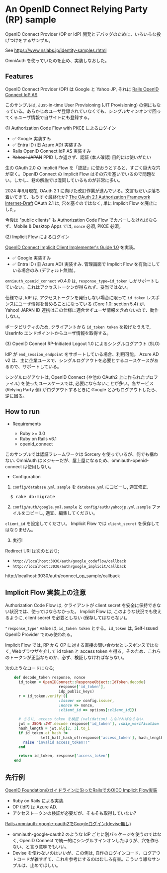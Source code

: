 
# An OpenID Connect Relying Party (RP) sample

OpenID Connect Provider (OP or IdP) 開発とデバッグのために、いろいろな投げつけをするサンプル。

See https://www.nslabs.jp/identity-samples.rhtml

OmniAuth を使っていたのを止め、実装しなおした。



## Features

OpenID Connect Provider (OP) は Google と Yahoo JP, それに [Rails OpenID Connect IdP AS](https://github.com/netsphere-labs/rails-openid-connect-idp-as/)

このサンプルは, Just-in-time User Provisioning (JIT Provisioning) の例にもなっている。あらかじめユーザ登録されていなくても、シングルサインオンで回ってくるユーザ情報で自サイトにも登録する。


(1) Authorization Code Flow with PKCE によるログイン

 - ✅ Google 実装すみ
 - ✅ Entra ID (旧 Azure AD) 実装すみ
 - Rails OpenID Connect IdP AS  実装すみ
 - <s>Yahoo! JAPAN</s> PPID しか返さず、認証 (本人確認) 目的には使いがたい


生の OAuth 2.0 の Implicit Flow を「認証」に使おうとすると、すごく巨大な穴が空く。OpenID Connect の Implicit Flow はその穴を塞いでいるので問題ない。しかし、巷の解説では混同しているものが非常に多い。

2024 年6月現在, OAuth 2.1 に向けた改訂作業が進んでいる。文言もだいぶ落ち着いてきて、もうすぐ最終化か? [The OAuth 2.1 Authorization Framework Internet-Draft](https://datatracker.ietf.org/doc/html/draft-ietf-oauth-v2-1-11)
OAuth 2.1 は, 穴を塞ぐのではなく, 単に Implicit Flow を廃止にした。

今後は "public clients" も Authorization Code Flow でカバーしなければならず、Mobile & Desktop Apps では, `nonce` 必須, PKCE 必須。



(2) Implicit Flow によるログイン

[OpenID Connect Implicit Client Implementer's Guide 1.0](https://openid.net/specs/openid-connect-implicit-1_0.html) を実装。

 - ✅ Google 実装すみ
 - ✅ Entra ID (旧 Azure AD) 実装すみ. 管理画面で Implicit Flow を有効にしている場合のみ (デフォルト無効)。

`omniauth_openid_connect` v0.4.0 は, <code>response_type=id_token</code> しかサポートしていない。これはアクセストークンが得られず、妥当ではない。

仕様では, IdP は, アクセストークンを発行しない場合に限って <code>id_token</code> レスポンスにユーザ情報を含めることになっている (Core 1.0: section 5.4) が、Yahoo! JAPAN ID 連携はこの仕様に適合せずユーザ情報を含めないので、動作しない。

ポータビリティのため, クライアントから `id_token token` を投げたうえで, UserInfo エンドポイントからユーザ情報を取得する。



(3) OpenID Connect RP-Initiated Logout 1.0 によるシングルログアウト (SLO)

IdP が <code>end_session_endpoint</code> をサポートしている場合、利用可能。
Azure AD v2 は、主に企業ユースで、シングルログアウトを必要とするユースケースがあるので、サポートしている。

シングルログアウトは, OpenID Connect (や他の OAuth2 上に作られたプロファイル) を使ったユースケースでは, 必要にならないことが多い。各サービス (Relying Party 側) がログアウトするときに Google とかもログアウトしたら、逆に困る。




## How to run

* Requirements

  - Ruby  >= 3.0
  - Ruby on Rails v6.1 
  - openid_connect

このサンプルでは認証フレームワークは Sorcery を使っているが、何でも構わない. 
OmniAuth はメジャーだが、屋上屋になるため、omniauth-openid-connect は使用しない。


* Configuration

1) `config/database.yml.sample` を `database.yml` にコピーし, 適宜修正.

<pre>
  $ <kbd>rake db:migrate</kbd>
</pre>


2) `config/auth/google.yml.sample` と `config/auth/yahoojp.yml.sample` ファイルをコピーし, 適宜、編集してください。

  `client_id` を設定してください。
  Implicit Flow では `client_secret` を保存してはなりません。
  


3) 実行!

Redirect URI は次のとおり;
 - `http://localhost:3030/auth/google_codeflow/callback`
 - `http://localhost:3030/auth/google_implicit/callback`
 
http://localhost:3030/auth/connect_op_sample/callback



## Implicit Flow 実装上の注意

Authorization Code Flow は, クライアントが client secret を安全に保持できない状況では、使ってはならなかった。
Implicit Flow は, このような状況でも使えるように, client secret を必要としない (保存してはならない)。

`"response_type"` value は, `id_token token` とする。`id_token` は, Self-Issued OpenID Provider でのみ使われる。

Implicit Flow では, RP から OP に対する直接の問い合わせとレスポンスではなく, Webブラウザを介して id token と access token を得る。そのため、これらのトークンが正当なものか、必ず、検証しなければならない。

次のようなコードになる;

```ruby
    def decode_token response, nonce
      id_token = OpenIDConnect::ResponseObject::IdToken.decode(
                        response['id_token'],
                        idp_public_keys)
      r = id_token.verify!({
                        :issuer => config.issuer,
                        :nonce => nonce,
                        :client_id => options[:client_id]})
    
      # さらに, access token を検証 (validation) しなければならない.
      jwt = JSON::JWT.decode response['id_token'], :skip_verification
      hash_length = jwt.alg[2, 3].to_i
      if id_token.at_hash !=
                left_half_hash_of(response['access_token'], hash_length)
        raise "invalid access_token!!"
      end

      return id_token, response['access_token']
    end
```



## 先行例

[OpenID Foundationのガイドラインに沿ったRailsでのOIDC Implicit Flow実装](https://selmertsx.hatenablog.com/entry/2018/08/22/104510)
 - Ruby on Rails による実装.
 - OP (IdP) は Azure AD.
 - アクセストークンの検証が必要だが、そもそも取得していない?


[Rails+omniauth-google-oauth2でGoogleログイン(devise無し)](https://zenn.dev/batacon/articles/e9b4a88ede2889)
 - omniauth-google-oauth2 のような IdP ごとに別パッケージを使うのではなく, OpenID Connect で統一的にシングルサインオンしたほうが、穴を作らない、と言う意味でもいい。
 - Devise を使わないのはいいが、この例は, 自作のログインコード、ログアウトコードが雑すぎて、これを参考にするのはむしろ有害。こういう雑なサンプルは、止めてほしい。


